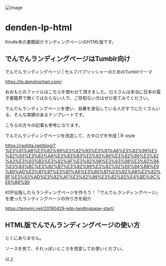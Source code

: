 ![image](https://github.com/kagua/denden-lp-html/assets/631291/d2e38082-aa6a-4ebb-a8b2-b3713e15921c)

# denden-lp-html
 Kindle本の書籍紹介ランディングページのHTML版です。

## でんでんランディングページはTumblr向け

でんでんランディングページ | セルフパブリッシャーのためのTumblrテーマ

https://lp.denshochan.com/

おおもとのファイルはこちらを使わせて頂きました。ロスさんは本当に日本の電子書籍界で無くてはならない人で、ご存知ない方はぜひ見てみてください。

でんでんランディングページを使い、自著を宣伝している人がすでにたくさんいる、そんな実績のあるテンプレートです。

こちらの方々の記事も参考になります。

でんでんランディングページを改造して、カタログを作成 | R-style

https://rashita.net/blog/?%E3%81%A6%E3%82%99%E3%82%93%E3%81%A6%E3%82%99%E3%82%93%E3%83%A9%E3%83%B3%E3%83%86%E3%82%99%E3%82%A3%E3%83%B3%E3%82%AF%E3%82%99%E3%83%98%E3%82%9A%E3%83%BC%E3%82%B7%E3%82%99%E3%82%92%E6%94%B9%E9%80%A0%E3%81%97%E3%81%A6%E3%80%81%E3%82%AB%E3%82%BF%E3%83%AD%E3%82%AF%E3%82%99%E3%82%92%E4%BD%9C%E6%88%90

KDP出版したらランディングページを作ろう！「でんでんランディングページ」を使ったランディングページの作り方を紹介

https://teineini.net/20190429-kdp-landingpage-start/

## HTML版でんでんランディングページの使い方

とくにありません。

ソースを見て、それっぽいところを改変してお使いください。

以上
